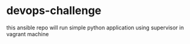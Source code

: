 # devops-challenge
this ansible repo will run simple python application using supervisor in vagrant machine
